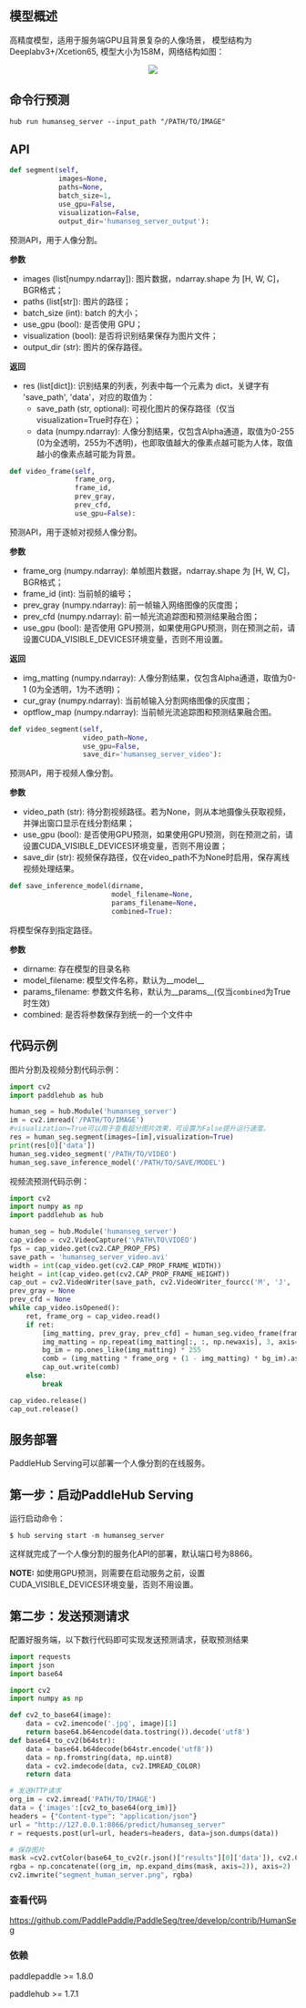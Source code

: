 ## 模型概述

高精度模型，适用于服务端GPU且背景复杂的人像场景， 模型结构为Deeplabv3+/Xcetion65, 模型大小为158M，网络结构如图：
<p align="center">
<img src="https://paddlehub.bj.bcebos.com/paddlehub-img/deeplabv3plus.png" hspace='10'/> <br />
</p>

## 命令行预测

```
hub run humanseg_server --input_path "/PATH/TO/IMAGE"
```



## API

```python
def segment(self,
            images=None,
            paths=None,
            batch_size=1,
            use_gpu=False,
            visualization=False,
            output_dir='humanseg_server_output'):
```

预测API，用于人像分割。

**参数**

* images (list\[numpy.ndarray\]): 图片数据，ndarray.shape 为 \[H, W, C\]，BGR格式；
* paths (list\[str\]): 图片的路径；
* batch\_size (int): batch 的大小；
* use\_gpu (bool): 是否使用 GPU；
* visualization (bool): 是否将识别结果保存为图片文件；
* output\_dir (str): 图片的保存路径。

**返回**

* res (list\[dict\]): 识别结果的列表，列表中每一个元素为 dict，关键字有 'save\_path', 'data'，对应的取值为：
  * save\_path (str, optional): 可视化图片的保存路径（仅当visualization=True时存在）；
  * data (numpy.ndarray): 人像分割结果，仅包含Alpha通道，取值为0-255 (0为全透明，255为不透明)，也即取值越大的像素点越可能为人体，取值越小的像素点越可能为背景。

```python
def video_frame(self,
                frame_org,
                frame_id,
                prev_gray,
                prev_cfd,
                use_gpu=False):
```

预测API，用于逐帧对视频人像分割。

**参数**

* frame_org (numpy.ndarray): 单帧图片数据，ndarray.shape 为 \[H, W, C\]，BGR格式；
* frame_id (int): 当前帧的编号；
* prev_gray (numpy.ndarray): 前一帧输入网络图像的灰度图；
* prev_cfd (numpy.ndarray): 前一帧光流追踪图和预测结果融合图；
* use\_gpu (bool): 是否使用 GPU预测，如果使用GPU预测，则在预测之前，请设置CUDA_VISIBLE_DEVICES环境变量，否则不用设置。


**返回**

* img_matting (numpy.ndarray): 人像分割结果，仅包含Alpha通道，取值为0-1 (0为全透明，1为不透明)；
* cur_gray (numpy.ndarray): 当前帧输入分割网络图像的灰度图；
* optflow_map (numpy.ndarray): 当前帧光流追踪图和预测结果融合图。


```python
def video_segment(self,
                  video_path=None,
                  use_gpu=False,
                  save_dir='humanseg_server_video'):
```

预测API，用于视频人像分割。

**参数**

* video\_path (str): 待分割视频路径。若为None，则从本地摄像头获取视频，并弹出窗口显示在线分割结果；
* use\_gpu (bool): 是否使用GPU预测，如果使用GPU预测，则在预测之前，请设置CUDA_VISIBLE_DEVICES环境变量，否则不用设置；
* save\_dir (str): 视频保存路径，仅在video\_path不为None时启用，保存离线视频处理结果。


```python
def save_inference_model(dirname,
                         model_filename=None,
                         params_filename=None,
                         combined=True):
```

将模型保存到指定路径。

**参数**

* dirname: 存在模型的目录名称
* model\_filename: 模型文件名称，默认为\_\_model\_\_
* params\_filename: 参数文件名称，默认为\_\_params\_\_(仅当`combined`为True时生效)
* combined: 是否将参数保存到统一的一个文件中

## 代码示例

图片分割及视频分割代码示例：
```python
import cv2
import paddlehub as hub

human_seg = hub.Module('humanseg_server')
im = cv2.imread('/PATH/TO/IMAGE')
#visualization=True可以用于查看超分图片效果，可设置为False提升运行速度。
res = human_seg.segment(images=[im],visualization=True)
print(res[0]['data'])
human_seg.video_segment('/PATH/TO/VIDEO')
human_seg.save_inference_model('/PATH/TO/SAVE/MODEL')

```
视频流预测代码示例：
```python
import cv2
import numpy as np
import paddlehub as hub

human_seg = hub.Module('humanseg_server')
cap_video = cv2.VideoCapture('\PATH\TO\VIDEO')
fps = cap_video.get(cv2.CAP_PROP_FPS)
save_path = 'humanseg_server_video.avi'
width = int(cap_video.get(cv2.CAP_PROP_FRAME_WIDTH))
height = int(cap_video.get(cv2.CAP_PROP_FRAME_HEIGHT))
cap_out = cv2.VideoWriter(save_path, cv2.VideoWriter_fourcc('M', 'J', 'P', 'G'), fps, (width, height))
prev_gray = None
prev_cfd = None
while cap_video.isOpened():
    ret, frame_org = cap_video.read()
    if ret:
        [img_matting, prev_gray, prev_cfd] = human_seg.video_frame(frame_org=frame_org, frame_id=cap_video.get(1), prev_gray=prev_gray, prev_cfd=prev_cfd)
        img_matting = np.repeat(img_matting[:, :, np.newaxis], 3, axis=2)
        bg_im = np.ones_like(img_matting) * 255
        comb = (img_matting * frame_org + (1 - img_matting) * bg_im).astype(np.uint8)
        cap_out.write(comb)
    else:
        break

cap_video.release()
cap_out.release()

```

## 服务部署

PaddleHub Serving可以部署一个人像分割的在线服务。

## 第一步：启动PaddleHub Serving

运行启动命令：
```shell
$ hub serving start -m humanseg_server
```

这样就完成了一个人像分割的服务化API的部署，默认端口号为8866。

**NOTE:** 如使用GPU预测，则需要在启动服务之前，设置CUDA\_VISIBLE\_DEVICES环境变量，否则不用设置。

## 第二步：发送预测请求

配置好服务端，以下数行代码即可实现发送预测请求，获取预测结果

```python
import requests
import json
import base64

import cv2
import numpy as np

def cv2_to_base64(image):
    data = cv2.imencode('.jpg', image)[1]
    return base64.b64encode(data.tostring()).decode('utf8')
def base64_to_cv2(b64str):
    data = base64.b64decode(b64str.encode('utf8'))
    data = np.fromstring(data, np.uint8)
    data = cv2.imdecode(data, cv2.IMREAD_COLOR)
    return data

# 发送HTTP请求
org_im = cv2.imread('PATH/TO/IMAGE')
data = {'images':[cv2_to_base64(org_im)]}
headers = {"Content-type": "application/json"}
url = "http://127.0.0.1:8866/predict/humanseg_server"
r = requests.post(url=url, headers=headers, data=json.dumps(data))

# 保存图片
mask =cv2.cvtColor(base64_to_cv2(r.json()["results"][0]['data']), cv2.COLOR_BGR2GRAY)
rgba = np.concatenate((org_im, np.expand_dims(mask, axis=2)), axis=2)
cv2.imwrite("segment_human_server.png", rgba)
```


### 查看代码

<https://github.com/PaddlePaddle/PaddleSeg/tree/develop/contrib/HumanSeg>


### 依赖

paddlepaddle >= 1.8.0

paddlehub >= 1.7.1
